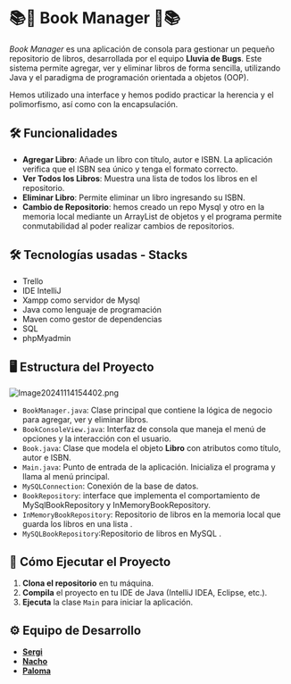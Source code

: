 # 📚📖 Book Manager 📖📚

_Book Manager_ es una aplicación de consola para gestionar un pequeño repositorio de libros, desarrollada por el equipo **Lluvia de Bugs**. Este sistema permite agregar, ver y eliminar libros de forma sencilla, utilizando Java y el paradigma de programación orientada a objetos (OOP).

Hemos utilizado una interface y hemos podido practicar la herencia y el polimorfismo, así como con la encapsulación.

## 🛠️ Funcionalidades

- **Agregar Libro**: Añade un libro con título, autor e ISBN. La aplicación verifica que el ISBN sea único y tenga el formato correcto.
- **Ver Todos los Libros**: Muestra una lista de todos los libros en el repositorio.
- **Eliminar Libro**: Permite eliminar un libro ingresando su ISBN.
- **Cambio de Repositorio**: hemos creado un repo Mysql y otro en la memoria local mediante un ArrayList de objetos y el programa permite conmutabilidad al poder realizar cambios de repositorios.

## 🛠️ Tecnologías usadas - Stacks
- Trello 
- IDE IntelliJ
- Xampp como servidor de Mysql
- Java como lenguaje de programación
- Maven como gestor de dependencias
- SQL
- phpMyadmin

## 🖥️ Estructura del Proyecto
![Image20241114154402.png](..%2F..%2F..%2F..%2F..%2F..%2FImage20241114154402.png)

- `BookManager.java`: Clase principal que contiene la lógica de negocio para agregar, ver y eliminar libros.
- `BookConsoleView.java`: Interfaz de consola que maneja el menú de opciones y la interacción con el usuario.
- `Book.java`: Clase que modela el objeto **Libro** con atributos como título, autor e ISBN.
- `Main.java`: Punto de entrada de la aplicación. Inicializa el programa y llama al menú principal.
- `MySQLConnection`: Conexión de la base de datos.
- `BookRepository`: interface que implementa el comportamiento de MySqlBookRepository y InMemoryBookRepository.
- `InMemoryBookRepository`: Repositorio de libros en la memoria local que guarda los libros en una lista .
- `MySQLBookRepository`:Repositorio de libros en MySQL .
## 🚀 Cómo Ejecutar el Proyecto

1. **Clona el repositorio** en tu máquina.
2. **Compila** el proyecto en tu IDE de Java (IntelliJ IDEA, Eclipse, etc.).
3. **Ejecuta** la clase `Main` para iniciar la aplicación.

## ⚙️ Equipo de Desarrollo

- [**Sergi**](https://github.com/SergiAsin)
- [**Nacho**](https://github.com/juanignacioFG)
- [**Paloma**](https://github.com/Uxoa)
